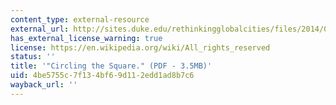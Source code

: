 ```yaml
---
content_type: external-resource
external_url: http://sites.duke.edu/rethinkingglobalcities/files/2014/09/Rabbat-AF-4.11-Circling-the-Square.pdf
has_external_license_warning: true
license: https://en.wikipedia.org/wiki/All_rights_reserved
status: ''
title: '"Circling the Square." (PDF - 3.5MB)'
uid: 4be5755c-7f13-4bf6-9d11-2edd1ad8b7c6
wayback_url: ''
---
```


